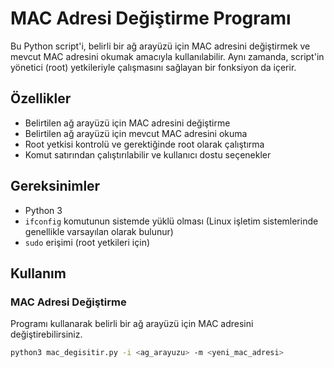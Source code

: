 # MAC Adresi Değiştirme Programı

Bu Python script'i, belirli bir ağ arayüzü için MAC adresini değiştirmek ve mevcut MAC adresini okumak amacıyla kullanılabilir. Aynı zamanda, script'in yönetici (root) yetkileriyle çalışmasını sağlayan bir fonksiyon da içerir.

## Özellikler

- Belirtilen ağ arayüzü için MAC adresini değiştirme
- Belirtilen ağ arayüzü için mevcut MAC adresini okuma
- Root yetkisi kontrolü ve gerektiğinde root olarak çalıştırma
- Komut satırından çalıştırılabilir ve kullanıcı dostu seçenekler

## Gereksinimler

- Python 3
- `ifconfig` komutunun sistemde yüklü olması (Linux işletim sistemlerinde genellikle varsayılan olarak bulunur)
- `sudo` erişimi (root yetkileri için)

## Kullanım

### MAC Adresi Değiştirme

Programı kullanarak belirli bir ağ arayüzü için MAC adresini değiştirebilirsiniz.

```bash
python3 mac_degisitir.py -i <ag_arayuzu> -m <yeni_mac_adresi>
